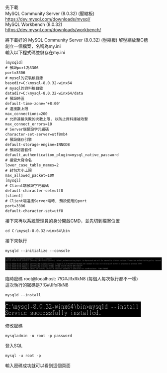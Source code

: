 先下載  
MySQL Community Server (8.0.32) (壓縮板)  
https://dev.mysql.com/downloads/mysql/  
MySQL Workbench (8.0.32)  
https://dev.mysql.com/downloads/workbench/  
  
將下載好的 MySQL Community Server (8.0.32) (壓縮板) 解壓縮放至C槽  
創立一個檔案，名稱為my.ini  
輸入以下程式碼並儲存在my.ini  
```
[mysqld]
# 預設port為3306
port=3306
# mysql的安裝根目錄
basedir=C:\mysql-8.0.32-winx64
# mysql的資料根目錄
datadir=C:\mysql-8.0.32-winx64/data
# 預設時區
default-time-zone='+8:00'
# 連接數上限
max_connections=200
# 允許連接失敗的次數上限. 以防止資料庫被攻擊
max_connect_errors=10
# Server端預設字元編碼
character-set-server=utf8mb4
# 預設儲存引擎
default-storage-engine=INNODB
# 預設認證套件
default_authentication_plugin=mysql_native_password
# 接受大寫命名
lower_case_table_names=2
# 封包大小上限
max_allowed_packet=10M
[mysql]
# Client端預設字元編碼
default-character-set=utf8
[client]
# Client端連接Server端時, 預設使用的port
port=3306
default-character-set=utf8
```
  
接下來再以系統管理員的身分開啟CMD，並先切到檔案位置  
```
cd C:\mysql-8.0.32-winx64\bin
```
接下來執行  
```
mysqld --initialize --console
```
![GITHUB]( https://github.com/Hsieh-Min-Shao/Programming/blob/main/MySQL/Server/pic/MySqlServerStep1.png "")   
 
臨時密碼 root@localhost: 7!G#JlfxRkN8 (每個人每次執行都不一樣)  
這次執行的密碼是7!G#JlfxRkN8  
  
```
mysqld --install
```
![GITHUB]( https://github.com/Hsieh-Min-Shao/Programming/blob/main/MySQL/Server/pic/MySqlServerStep2.png "")   

修改密碼  
```
mysqladmin -u root -p password
```
  
登入SQL  
```
mysql -u root -p
```

輸入密碼成功就可以看到這個頁面
